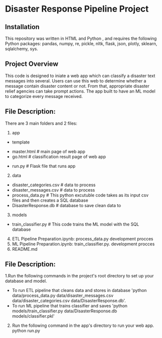 # Disaster Response Pipeline Project
## Installation
This repository was written in HTML and Python , and requires the following Python packages: 
 pandas, numpy, re, pickle, nltk, flask, json, plotly, sklearn, sqlalchemy, sys.
## Project Overview
This code is designed to iniate a  web app which can classify a disaster text messages into several. Users can use this web to determine whether a message contain disaster content or not. From that, appropriate disaster relief agencies can take prompt actions.
The app built to have an ML model to categorize every message received.
## File Description:
There are 3 main folders and 2 files:
1. app
- template
+ master.html # main page of web app
+ go.html # classification result page of web app
- run.py # Flask file that runs app
2. data
- disaster_categories.csv # data to process
- disaster_messages.csv # data to process
- process_data.py # This python excutuble code takes as its input csv files and then creates a SQL database
- DisasterResponse.db # database to save clean data to
3. models
- train_classifier.py # This code trains the ML model with the SQL database
4. ETL Pipeline Preparation.ipynb: process_data.py development procces
5. ML Pipeline Preparation.ipynb: train_classifier.py. development procces
6. README.md
## File Description:
1.Run the following commands in the project's root directory to set up your database and model.
- To run ETL pipeline that cleans data and stores in database 'python data/process_data.py data/disaster_messages.csv data/disaster_categories.csv data/DisasterResponse.db'.
- To run ML pipeline that trains classifier and saves 'python models/train_classifier.py data/DisasterResponse.db models/classifier.pkl'
2. Run the following command in the app's directory to run your web app. python run.py




